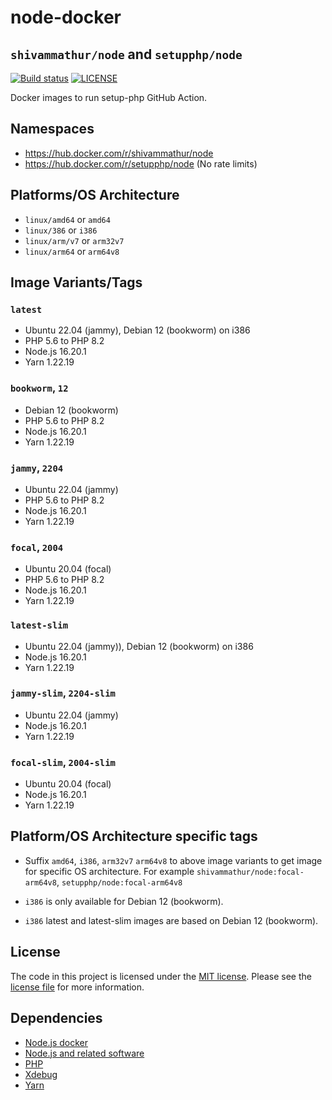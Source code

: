# node-docker 
## `shivammathur/node` and `setupphp/node`

<a href="https://github.com/shivammathur/node-docker" title="Docker images to run setup-php GitHub Action"><img alt="Build status" src="https://github.com/shivammathur/node-docker/workflows/Build/badge.svg"></a>
<a href="https://github.com/shivammathur/node-docker/blob/main/LICENSE" title="license"><img alt="LICENSE" src="https://img.shields.io/badge/license-MIT-428f7e.svg"></a>

Docker images to run setup-php GitHub Action.

## Namespaces

- https://hub.docker.com/r/shivammathur/node
- https://hub.docker.com/r/setupphp/node (No rate limits)

## Platforms/OS Architecture

- `linux/amd64` or `amd64`
- `linux/386` or `i386`
- `linux/arm/v7` or `arm32v7`
- `linux/arm64` or `arm64v8`

## Image Variants/Tags

### `latest`

- Ubuntu 22.04 (jammy), Debian 12 (bookworm) on i386
- PHP 5.6 to PHP 8.2
- Node.js 16.20.1
- Yarn 1.22.19

### `bookworm`, `12`

- Debian 12 (bookworm)
- PHP 5.6 to PHP 8.2
- Node.js 16.20.1
- Yarn 1.22.19

### `jammy`, `2204`

- Ubuntu 22.04 (jammy)
- PHP 5.6 to PHP 8.2
- Node.js 16.20.1
- Yarn 1.22.19

### `focal`, `2004`

- Ubuntu 20.04 (focal)
- PHP 5.6 to PHP 8.2
- Node.js 16.20.1
- Yarn 1.22.19

### `latest-slim`

- Ubuntu 22.04 (jammy)), Debian 12 (bookworm) on i386
- Node.js 16.20.1
- Yarn 1.22.19

### `jammy-slim`, `2204-slim`

- Ubuntu 22.04 (jammy)
- Node.js 16.20.1
- Yarn 1.22.19

### `focal-slim`, `2004-slim`

- Ubuntu 20.04 (focal)
- Node.js 16.20.1
- Yarn 1.22.19

## Platform/OS Architecture specific tags

- Suffix `amd64`, `i386`, `arm32v7` `arm64v8` to above image variants to get image for specific OS architecture.
For example `shivammathur/node:focal-arm64v8`, `setupphp/node:focal-arm64v8`

- `i386` is only available for Debian 12 (bookworm).
- `i386` latest and latest-slim images are based on Debian 12 (bookworm).

## License

The code in this project is licensed under the [MIT license](http://choosealicense.com/licenses/mit/).
Please see the [license file](LICENSE) for more information.

## Dependencies
- [Node.js docker](https://github.com/nodejs/docker-node/blob/master/LICENSE)
- [Node.js and related software](https://github.com/nodejs/node/blob/master/LICENSE)
- [PHP](https://github.com/php/php-src/blob/master/LICENSE)
- [Xdebug](https://github.com/xdebug/xdebug/blob/master/LICENSE)
- [Yarn](https://github.com/yarnpkg/yarn/blob/master/LICENSE)
